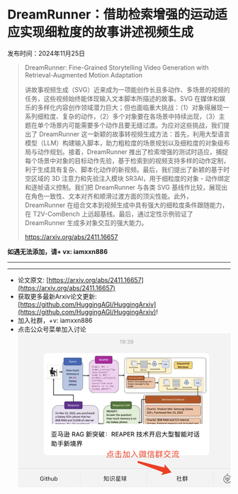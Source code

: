 # DreamRunner：借助检索增强的运动适应实现细粒度的故事讲述视频生成
发布时间：2024年11月25日


> DreamRunner: Fine-Grained Storytelling Video Generation with Retrieval-Augmented Motion Adaptation
>
> 讲故事视频生成（SVG）近来成为一项能创作长且多动作、多场景的视频的任务，这些视频始终能体现输入文本脚本所描述的故事。SVG 在媒体和娱乐的多样化内容创作领域潜力巨大；但也面临重大挑战：（1）对象得展现一系列细粒度、复杂的动作，（2）多个对象要在各场景中持续出现，（3）主题在单个场景内可能需要多个动作且要无缝过渡。为应对这些挑战，我们提出了 DreamRunner 这一新颖的故事转视频生成方法：首先，利用大型语言模型（LLM）构建输入脚本，助力粗粒度的场景规划以及细粒度的对象级布局与动作规划。接着，DreamRunner 推出了检索增强的测试时适应，捕捉每个场景中对象的目标动作先验，基于检索到的视频支持多样的动作定制，利于生成具有复杂、脚本化动作的新视频。最后，我们提出了新颖的基于时空区域的 3D 注意力和先验注入模块 SR3AI，用于细粒度的对象 - 动作绑定和逐帧语义控制。我们把 DreamRunner 与各类 SVG 基线作比较，展现出在角色一致性、文本对齐和顺滑过渡方面的顶尖性能。此外，DreamRunner 在组合文本到视频生成中具有强大的细粒度条件跟随能力，在 T2V-ComBench 上远超基线。最后，通过定性示例验证了 DreamRunner 生成多对象交互的强大能力。
>
> https://arxiv.org/abs/2411.16657

**如遇无法添加，请+ vx: iamxxn886**
<hr />


<hr />

- 论文原文: [https://arxiv.org/abs/2411.16657](https://arxiv.org/abs/2411.16657)
- 获取更多最新Arxiv论文更新: [https://github.com/HuggingAGI/HuggingArxiv](https://github.com/HuggingAGI/HuggingArxiv)!
- 加入社群，+v: iamxxn886
- 点击公众号菜单加入讨论
![](https://raw.githubusercontent.com/HuggingAGI/wx_assets/main/2024/07/31/1722434818326-94339e92-22f1-4472-9d27-fed232f70b5d.jpeg)